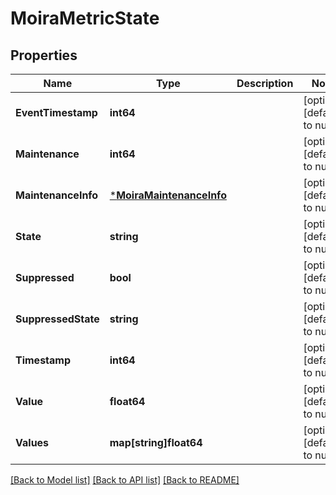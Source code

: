 # MoiraMetricState

## Properties
Name | Type | Description | Notes
------------ | ------------- | ------------- | -------------
**EventTimestamp** | **int64** |  | [optional] [default to null]
**Maintenance** | **int64** |  | [optional] [default to null]
**MaintenanceInfo** | [***MoiraMaintenanceInfo**](moira.MaintenanceInfo.md) |  | [optional] [default to null]
**State** | **string** |  | [optional] [default to null]
**Suppressed** | **bool** |  | [optional] [default to null]
**SuppressedState** | **string** |  | [optional] [default to null]
**Timestamp** | **int64** |  | [optional] [default to null]
**Value** | **float64** |  | [optional] [default to null]
**Values** | **map[string]float64** |  | [optional] [default to null]

[[Back to Model list]](../README.md#documentation-for-models) [[Back to API list]](../README.md#documentation-for-api-endpoints) [[Back to README]](../README.md)

